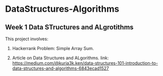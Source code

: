 # DataStructures-Algorithms

## Week 1 Data STructures and ALgrotithms

This project involves:

 1. Hackerrank Problem: Simple Array Sum.
   
 2. Article on Data Structures and ALgorithms. link: https://medium.com/@kuria3k.ken/data-structures-101-introduction-to-data-structures-and-algorithms-6843ecad1527 
